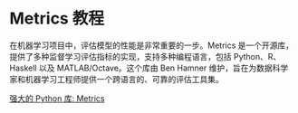 # Metrics 教程

<show-structure depth="3"/>

在机器学习项目中，评估模型的性能是非常重要的一步。Metrics 是一个开源库，提供了多种监督学习评估指标的实现，支持多种编程语言，包括 Python、R、Haskell 以及 MATLAB/Octave。这个库由 Ben Hamner 维护，旨在为数据科学家和机器学习工程师提供一个跨语言的、可靠的评估工具集。

<seealso>
<category ref="ref_docs">
    <a href="https://mp.weixin.qq.com/s/AVVkkp8FLWtTjOyHbOEHKg">强大的 Python 库: Metrics</a>
</category>
<category ref="ref_github">
</category>
<category ref="ref_issues">
</category>
<category ref="ref_hf">
</category>
<category ref="ref_ms">
</category>
</seealso>
